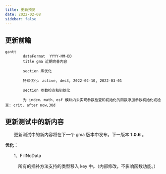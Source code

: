 ```yaml
---
title: 更新预览
date: 2022-02-08
sidebar: false
---
```


## 更新前瞻

```mermaid
gantt
        dateFormat  YYYY-MM-DD
        title gma 近期完善内容

        section 库优化

        持续优化: active, des3, 2022-02-10, 2022-03-01
  
        section 参数检查和初始化

        为 index、math、osf 模块内未实现参数检查和初始化的函数添加参数初始化或检查: crit, after now,30d

```

## 更新测试中的新内容

&emsp;　更新测试中的新内容将在下一个 gma 版本中发布。下一版本 **1.0.6** 。

<font color="#3CB371"><i class="fab fa-superpowers"></i></font> **优化：**

&emsp;　1、FillNoData

&emsp;　　所有的插补方法支持的类型移入 key 中。（内部修改，不影响函数功能。）

